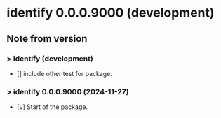 # identify 0.0.0.9000 (development)

## Note from version

### > identify (development)

  - [] include other test for package.

### > identify 0.0.0.9000 (2024-11-27)

  - [v] Start of the package.
